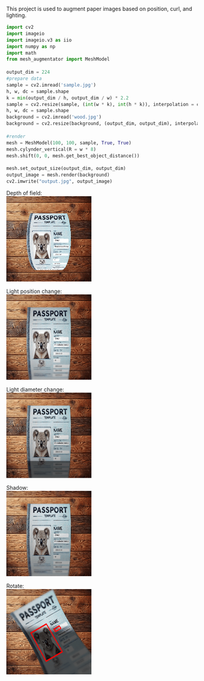 This project is used to augment paper images based on position, curl, and lighting.
```python
import cv2
import imageio
import imageio.v3 as iio
import numpy as np
import math
from mesh_augmentator import MeshModel

output_dim = 224
#prepare data
sample = cv2.imread('sample.jpg')
h, w, dc = sample.shape
k = min(output_dim / h, output_dim / w) * 2.2
sample = cv2.resize(sample, (int(w * k), int(h * k)), interpolation = cv2.INTER_LINEAR)
h, w, dc = sample.shape
background = cv2.imread('wood.jpg')
background = cv2.resize(background, (output_dim, output_dim), interpolation = cv2.INTER_LINEAR)

#render
mesh = MeshModel(100, 100, sample, True, True)
mesh.cylynder_vertical(R = w * 8)
mesh.shift(0, 0, mesh.get_best_object_distance())

mesh.set_output_size(output_dim, output_dim)
output_image = mesh.render(background)
cv2.imwrite("output.jpg", output_image)
```


Depth of field:\
![Depth of field](doc_images/depth.gif)

Light position change:\
![Light position change](doc_images/light.gif)

Light diameter change:\
![Light diameter](doc_images/light_diameter.gif)

Shadow:\
![Shadow](doc_images/shadow.gif)

Rotate:\
![Rotate](doc_images/rotate.gif)

